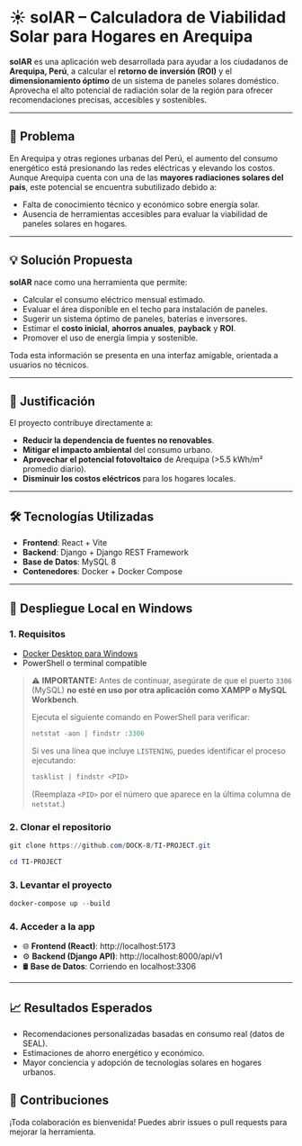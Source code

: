 # ☀️ solAR – Calculadora de Viabilidad Solar para Hogares en Arequipa

**solAR** es una aplicación web desarrollada para ayudar a los ciudadanos de **Arequipa, Perú**, a calcular el **retorno de inversión (ROI)** y el **dimensionamiento óptimo** de un sistema de paneles solares doméstico. Aprovecha el alto potencial de radiación solar de la región para ofrecer recomendaciones precisas, accesibles y sostenibles.

---

## 📌 Problema

En Arequipa y otras regiones urbanas del Perú, el aumento del consumo energético está presionando las redes eléctricas y elevando los costos. Aunque Arequipa cuenta con una de las **mayores radiaciones solares del país**, este potencial se encuentra subutilizado debido a:

- Falta de conocimiento técnico y económico sobre energía solar.
- Ausencia de herramientas accesibles para evaluar la viabilidad de paneles solares en hogares.

---

## 💡 Solución Propuesta

**solAR** nace como una herramienta que permite:

- Calcular el consumo eléctrico mensual estimado.
- Evaluar el área disponible en el techo para instalación de paneles.
- Sugerir un sistema óptimo de paneles, baterías e inversores.
- Estimar el **costo inicial**, **ahorros anuales**, **payback** y **ROI**.
- Promover el uso de energía limpia y sostenible.

Toda esta información se presenta en una interfaz amigable, orientada a usuarios no técnicos.

---

## 🌱 Justificación

El proyecto contribuye directamente a:

- **Reducir la dependencia de fuentes no renovables**.
- **Mitigar el impacto ambiental** del consumo urbano.
- **Aprovechar el potencial fotovoltaico** de Arequipa (>5.5 kWh/m² promedio diario).
- **Disminuir los costos eléctricos** para los hogares locales.

---

## 🛠️ Tecnologías Utilizadas

- **Frontend**: React + Vite
- **Backend**: Django + Django REST Framework
- **Base de Datos**: MySQL 8
- **Contenedores**: Docker + Docker Compose

---

## 🚀 Despliegue Local en Windows

### 1. Requisitos

- [Docker Desktop para Windows](https://www.docker.com/products/docker-desktop/)
- PowerShell o terminal compatible


> ⚠️ **IMPORTANTE:** Antes de continuar, asegúrate de que el puerto `3306` (MySQL) **no esté en uso por otra aplicación como XAMPP o MySQL Workbench**.
>
> Ejecuta el siguiente comando en PowerShell para verificar:
>
> ```powershell
> netstat -aon | findstr :3306
> ```
>
> Si ves una línea que incluye `LISTENING`, puedes identificar el proceso ejecutando:
>
> ```powershell
> tasklist | findstr <PID>
> ```
>
> (Reemplaza `<PID>` por el número que aparece en la última columna de `netstat`.)


### 2. Clonar el repositorio

```powershell
git clone https://github.com/DOCK-8/TI-PROJECT.git
```

```powershell
cd TI-PROJECT
```

### 3. Levantar el proyecto
```powershell
docker-compose up --build
```

### 4. Acceder a la app

- 🌐 **Frontend (React)**: http://localhost:5173
- ⚙️ **Backend (Django API)**: http://localhost:8000/api/v1
- 🛢️ **Base de Datos**: Corriendo en localhost:3306

---

## 📈 Resultados Esperados

- Recomendaciones personalizadas basadas en consumo real (datos de SEAL).
- Estimaciones de ahorro energético y económico.
- Mayor conciencia y adopción de tecnologías solares en hogares urbanos.

## 🤝 Contribuciones
¡Toda colaboración es bienvenida! Puedes abrir issues o pull requests para mejorar la herramienta.
